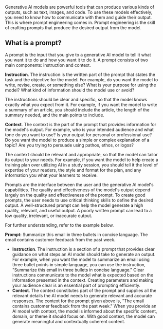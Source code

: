 Generative AI models are powerful tools that can produce various kinds of outputs, such as text, images, and code. To use these models effectively, you need to know how to communicate with them and guide their output. This is where prompt engineering comes in. Prompt engineering is the skill of crafting prompts that produce the desired output from the model.

## What is a prompt?

A prompt is the input that you give to a generative AI model to tell it what you want it to do and how you want it to do it. A prompt consists of two main components: instruction and context.

**Instruction**. The instruction is the written part of the prompt that states the task and the objective for the model. For example, do you want the model to write, revise, create, or something else? What is your purpose for using the model? What kind of information should the model use or avoid?

The instructions should be clear and specific, so that the model knows exactly what you expect from it. For example, if you want the model to write a summary of an article, you should include the article, the length of the summary needed, and the main points to include.

**Context**. The context is the part of the prompt that provides information for the model's output. For example, who is your intended audience and what tone do you want to use? Is your output for personal or professional use? Do you want the model to produce a simple or complex explanation of a topic? Are you trying to persuade using pathos, ethos, or logos?

The context should be relevant and appropriate, so that the model can tailor its output to your needs. For example, if you want the model to help create a training plan over utilizing AI in a study session, you should tell it the level of expertise of your readers, the style and format for the plan, and any information you what your learners to receive.

Prompts are the interface between the user and the generative AI model's capabilities. The quality and effectiveness of the model's output depend largely on the quality and effectiveness of the prompt. To create good prompts, the user needs to use critical thinking skills to define the desired output. A well-structured prompt can help the model generate a high quality, relevant, and useful output. A poorly written prompt can lead to a low quality, irrelevant, or inaccurate output.

For further understanding, refer to the example below.

**Prompt**: Summarize this email in three bullets in concise language. The email contains customer feedback from the past week.

- **Instruction**. The instruction is a section of a prompt that provides clear guidance on what steps an AI model should take to generate an output. For example, when you want the model to summarize an email using three bullet points in simple language, you can use the instruction, "Summarize this email in three bullets in concise language." Clear instructions communicate to the model what is expected based on the information presented in the context. Creating parameters and making your audience clear is an essential part of prompting efficiently.
- **Context**. The context constitutes part of the prompt and supplies all the relevant details the AI model needs to generate relevant and accurate responses. The context for the prompt given above is, "The email contains customer feedback from the past week." When you provide an AI model with context, the model is informed about the specific content, domain, or theme it should focus on. With good context, the model can generate meaningful and contextually coherent content.
